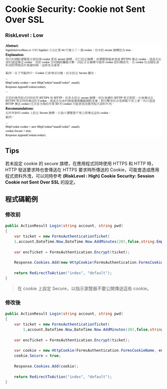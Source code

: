 # Cookie Security: Cookie not Sent Over SSL

### RiskLevel : Low

![Cookie_Security_Cookie_not_Sent_Over_SSL_1](/Fortify/Low/Cookie_Security_Cookie_not_Sent_Over_SSL/Cookie_Security_Cookie_not_Sent_Over_SSL_1.png "Cookie_Security_Cookie_not_Sent_Over_SSL")

## Tips
若未設定 cookie 的 secure 旗標，在應用程式同時使用 HTTPS 和 HTTP 時，HTTP 發送要求時也會傳送在 HTTPS 要求時所傳送的 Cookie，可能會造成應用程式資料外洩，可以同時參考 **(RiskLevel : High) Cookie Security: Session Cookie not Sent Over SSL** 的設定。

## 程式碼範例

### 修改前

``` C#
public ActionResult Login(string account, string pwd)
{
    var ticket = new FormsAuthenticationTicket(
    1,account,DateTime.Now,DateTime.Now.AddMinutes(20),false,string.Empty,FormsAuthentication.FormsCookiePath);

    var encTicket = FormsAuthentication.Encrypt(ticket);

    Response.Cookies.Add(new HttpCookie(FormsAuthentication.FormsCookieName, encTicket));

    return RedirectToAction("index", "default");
}
```

> 在 cookie 上設定 Secure，以指示瀏覽器不要公開傳送這些 cookie。

### 修改後

```C#
public ActionResult Login(string account, string pwd)
{
    var ticket = new FormsAuthenticationTicket(
        1,account,DateTime.Now,DateTime.Now.AddMinutes(20),false,string.Empty,FormsAuthentication.FormsCookiePath);

    var encTicket = FormsAuthentication.Encrypt(ticket);

    var cookie = new HttpCookie(FormsAuthentication.FormsCookieName, encTicket);
    cookie.Secure = true;
    
    Response.Cookies.Add(cookie);

    return RedirectToAction("index", "default");
}
```